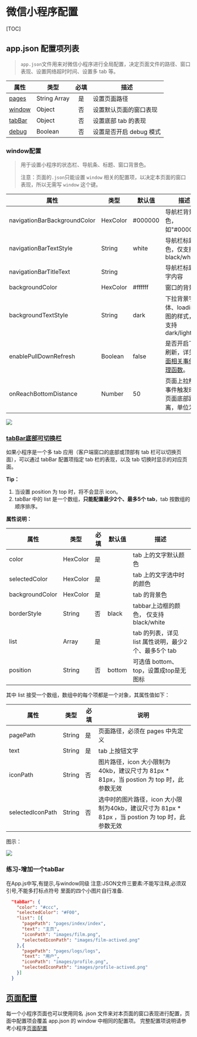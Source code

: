 # 微信小程序配置
[TOC]

## app.json 配置项列表

> `app.json`文件用来对微信小程序进行全局配置，决定页面文件的路径、窗口表现、设置网络超时时间、设置多 tab 等。

| 属性                                                         | 类型         | 必填 | 描述                    |
| ------------------------------------------------------------ | ------------ | :--: | ----------------------- |
| [pages](https://mp.weixin.qq.com/debug/wxadoc/dev/framework/config.html#pages) | String Array |  是  | 设置页面路径            |
| [window](https://mp.weixin.qq.com/debug/wxadoc/dev/framework/config.html#window) | Object       |  否  | 设置默认页面的窗口表现  |
| [tabBar](https://mp.weixin.qq.com/debug/wxadoc/dev/framework/config.html#tabbar) | Object       |  否  | 设置底部 tab 的表现     |
| [debug](https://mp.weixin.qq.com/debug/wxadoc/dev/framework/config.html#debug) | Boolean      |  否  | 设置是否开启 debug 模式 |

### window配置

> 用于设置小程序的状态栏、导航条、标题、窗口背景色。
>
> 注意：页面的`.json`只能设置 `window` 相关的配置项，以决定本页面的窗口表现，所以无需写 `window` 这个键。

| 属性                         | 类型     | 默认值  | 描述                                                         |
| ---------------------------- | -------- | ------- | ------------------------------------------------------------ |
| navigationBarBackgroundColor | HexColor | #000000 | 导航栏背景颜色，如"#000000"                                  |
| navigationBarTextStyle       | String   | white   | 导航栏标题颜色，仅支持 black/white                           |
| navigationBarTitleText       | String   |         | 导航栏标题文字内容                                           |
| backgroundColor              | HexColor | #ffffff | 窗口的背景色                                                 |
| backgroundTextStyle          | String   | dark    | 下拉背景字体、loading 图的样式，仅支持 dark/light            |
| enablePullDownRefresh        | Boolean  | false   | 是否开启下拉刷新，详见[页面相关事件处理函数](https://mp.weixin.qq.com/debug/wxadoc/dev/framework/app-service/page.html#页面相关事件处理函数)。 |
| onReachBottomDistance        | Number   | 50      | 页面上拉触底事件触发时距页面底部距离，单位为px               |

<img src="./img/config.jpg" />

### [tabBar底部可切换栏](https://mp.weixin.qq.com/debug/wxadoc/dev/framework/config.html#tabbar)

如果小程序是一个多 tab 应用（客户端窗口的底部或顶部有 tab 栏可以切换页面），可以通过 tabBar 配置项指定 tab 栏的表现，以及 tab 切换时显示的对应页面。

**Tip：**

1. 当设置 position 为 top 时，将不会显示 icon。
2. tabBar 中的 list 是一个数组，**只能配置最少2个、最多5个 tab**，tab 按数组的顺序排序。

**属性说明：**

| 属性            | 类型     | 必填 | 默认值 | 描述                                                 |
| --------------- | -------- | ---- | ------ | ---------------------------------------------------- |
| color           | HexColor | 是   |        | tab 上的文字默认颜色                                 |
| selectedColor   | HexColor | 是   |        | tab 上的文字选中时的颜色                             |
| backgroundColor | HexColor | 是   |        | tab 的背景色                                         |
| borderStyle     | String   | 否   | black  | tabbar上边框的颜色， 仅支持 black/white              |
| list            | Array    | 是   |        | tab 的列表，详见 list 属性说明，最少2个、最多5个 tab |
| position        | String   | 否   | bottom | 可选值 bottom、top，设置成top是无图标                |

其中 list 接受一个数组，数组中的每个项都是一个对象，其属性值如下：

| 属性             | 类型   | 必填 | 说明                                                         |
| ---------------- | ------ | ---- | ------------------------------------------------------------ |
| pagePath         | String | 是   | 页面路径，必须在 pages 中先定义                              |
| text             | String | 是   | tab 上按钮文字                                               |
| iconPath         | String | 否   | 图片路径，icon 大小限制为40kb，建议尺寸为 81px * 81px，当 postion 为 top 时，此参数无效 |
| selectedIconPath | String | 否   | 选中时的图片路径，icon 大小限制为40kb，建议尺寸为 81px * 81px ，当 postion 为 top 时，此参数无效 |

图示：

<img src="./img/tabBar.png" />

### 练习-增加一个tabBar
在App.js中写,有提示,与window同级
注意:JSON文件三要素:不能写注释,必须双引号,不能多打标点符号
里面的四个小图片自行准备.
```json
  "tabBar": {
    "color": "#ccc",
    "selectedColor": "#F00",
    "list": [{
      "pagePath": "pages/index/index",
      "text": "主页",
      "iconPath": "images/film.png",
      "selectedIconPath": "images/film-actived.png"
    },{
      "pagePath": "pages/logs/logs",
      "text": "用户",
      "iconPath": "images/profile.png",
      "selectedIconPath": "images/profile-actived.png"
    }]
  }
```
## [页面配置](https://developers.weixin.qq.com/miniprogram/dev/framework/config.html#%E9%A1%B5%E9%9D%A2%E9%85%8D%E7%BD%AE)
每一个小程序页面也可以使用同名 .json 文件来对本页面的窗口表现进行配置，页面中配置项会覆盖 app.json 的 window 中相同的配置项。
完整配置项说明请参考小程序[页面配置](https://developers.weixin.qq.com/miniprogram/dev/reference/configuration/page.html)


